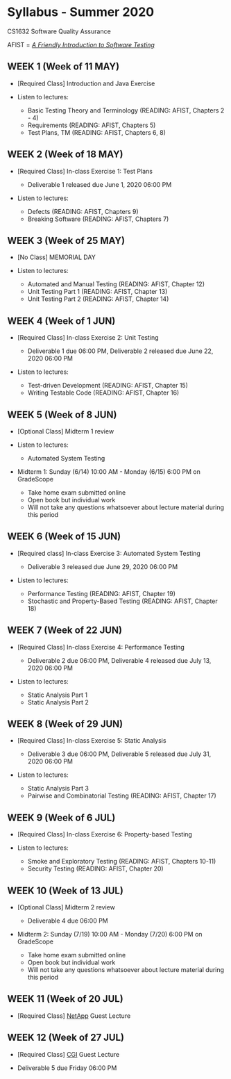 # Syllabus - Summer 2020
CS1632 Software Quality Assurance

AFIST = [_A Friendly Introduction to Software Testing_](software-quality-assurance-textbook.pdf)

## WEEK 1 (Week of 11 MAY)
* [Required Class] Introduction and Java Exercise

* Listen to lectures:
  * Basic Testing Theory and Terminology (READING: AFIST, Chapters 2 - 4)
  * Requirements (READING: AFIST, Chapters 5)
  * Test Plans, TM (READING: AFIST, Chapters 6, 8)

## WEEK 2 (Week of 18 MAY)

* [Required Class] In-class Exercise 1: Test Plans
  * Deliverable 1 released due June 1, 2020 06:00 PM

* Listen to lectures:
  * Defects (READING: AFIST, Chapters 9)
  * Breaking Software (READING: AFIST, Chapters 7)

## WEEK 3 (Week of 25 MAY)
  
* [No Class] MEMORIAL DAY

* Listen to lectures:
  * Automated and Manual Testing (READING: AFIST, Chapter 12)
  * Unit Testing Part 1 (READING: AFIST, Chapter 13)
  * Unit Testing Part 2 (READING: AFIST, Chapter 14)

## WEEK 4 (Week of 1 JUN)

* [Required Class] In-class Exercise 2: Unit Testing
  * Deliverable 1 due 06:00 PM, Deliverable 2 released due June 22, 2020 06:00 PM

* Listen to lectures:
  * Test-driven Development (READING: AFIST, Chapter 15)
  * Writing Testable Code (READING: AFIST, Chapter 16)

## WEEK 5 (Week of 8 JUN)

* [Optional Class] Midterm 1 review

* Listen to lectures:
  * Automated System Testing

* Midterm 1: Sunday (6/14) 10:00 AM - Monday (6/15) 6:00 PM on GradeScope
  * Take home exam submitted online
  * Open book but individual work
  * Will not take any questions whatsoever about lecture material during this period

## WEEK 6 (Week of 15 JUN)

* [Required class] In-class Exercise 3: Automated System Testing
  * Deliverable 3 released due June 29, 2020 06:00 PM

* Listen to lectures:
  * Performance Testing (READING: AFIST, Chapter 19)
  * Stochastic and Property-Based Testing (READING: AFIST, Chapter 18)

## WEEK 7 (Week of 22 JUN)

* [Required Class] In-class Exercise 4: Performance Testing
  * Deliverable 2 due 06:00 PM, Deliverable 4 released due July 13, 2020 06:00 PM

* Listen to lectures:
  * Static Analysis Part 1
  * Static Analysis Part 2

## WEEK 8 (Week of 29 JUN)

* [Required Class] In-class Exercise 5: Static Analysis
  * Deliverable 3 due 06:00 PM, Deliverable 5 released due July 31, 2020 06:00 PM

* Listen to lectures:
  * Static Analysis Part 3
  * Pairwise and Combinatorial Testing (READING: AFIST, Chapter 17)

## WEEK 9 (Week of 6 JUL)

* [Required Class] In-class Exercise 6: Property-based Testing

* Listen to lectures:
  * Smoke and Exploratory Testing (READING: AFIST, Chapters 10-11)
  * Security Testing (READING: AFIST, Chapter 20)

## WEEK 10 (Week of 13 JUL)

* [Optional Class] Midterm 2 review
  * Deliverable 4 due 06:00 PM
  
* Midterm 2: Sunday (7/19) 10:00 AM - Monday (7/20) 6:00 PM on GradeScope
  * Take home exam submitted online
  * Open book but individual work
  * Will not take any questions whatsoever about lecture material during this period

## WEEK 11 (Week of 20 JUL)

* [Required Class] [NetApp](https://www.netapp.com/) Guest Lecture

## WEEK 12 (Week of 27 JUL)

* [Required Class] [CGI](https://www.cgi.com/en) Guest Lecture

* Deliverable 5 due Friday 06:00 PM
